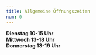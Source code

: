 ```yaml
---
title: Allgemeine Öffnungszeiten
num: 0
---
```


__Dienstag 10-15 Uhr__<br>
__Mittwoch  13-18 Uhr__<br>
__Donnerstag  13-19 Uhr__<br>
